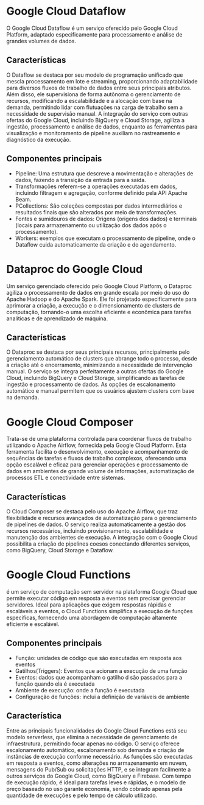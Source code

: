 # Google Cloud Dataflow

O Google Cloud Dataflow é um serviço oferecido pelo Google Cloud Platform, adaptado especificamente para processamento e análise de grandes volumes de dados.


## Características 


O Dataflow se destaca por seu modelo de programação unificado que mescla processamento em lote e streaming, proporcionando adaptabilidade para diversos fluxos de trabalho de dados entre seus principais atributos. Além disso, ele supervisiona de forma autônoma o gerenciamento de recursos, modificando a escalabilidade e a alocação com base na demanda, permitindo lidar com flutuações na carga de trabalho sem a necessidade de supervisão manual. A integração do serviço com outras ofertas do Google Cloud, incluindo BigQuery e Cloud Storage, agiliza a ingestão, processamento e análise de dados, enquanto as ferramentas para visualização e monitoramento de pipeline auxiliam no rastreamento e diagnóstico da execução.

## Componentes principais 
* Pipeline: Uma estrutura que descreve a movimentação e alterações de dados, fazendo a transição da entrada para a saída.
* Transformações referem-se a operações executadas em dados, incluindo filtragem e agregação, conforme definido pela API Apache Beam.
* PCollections: São coleções compostas por dados intermediários e resultados finais que são alterados por meio de transformações.
* Fontes e sumidouros de dados: Origens (origens dos dados) e terminais (locais para armazenamento ou utilização dos dados após o processamento).
* Workers: exemplos que executam o processamento de pipeline, onde o Dataflow cuida automaticamente da criação e do agendamento.


#  Dataproc do Google Cloud


Um serviço gerenciado oferecido pelo Google Cloud Platform, o Dataproc agiliza o processamento de dados em grande escala por meio do uso do Apache Hadoop e do Apache Spark. Ele foi projetado especificamente para aprimorar a criação, a execução e o dimensionamento de clusters de computação, tornando-o uma escolha eficiente e econômica para tarefas analíticas e de aprendizado de máquina.

## Características
O Dataproc se destaca por seus principais recursos, principalmente pelo gerenciamento automático de clusters que abrange todo o processo, desde a criação até o encerramento, minimizando a necessidade de intervenção manual. O serviço se integra perfeitamente a outras ofertas do Google Cloud, incluindo BigQuery e Cloud Storage, simplificando as tarefas de ingestão e processamento de dados. As opções de escalonamento automático e manual permitem que os usuários ajustem clusters com base na demanda.

# Google Cloud Composer

Trata-se de uma plataforma controlada para coordenar fluxos de trabalho utilizando o Apache Airflow, fornecida pela Google Cloud Platform. Esta ferramenta facilita o desenvolvimento, execução e acompanhamento de sequências de tarefas e fluxos de trabalho complexos, oferecendo uma opção escalável e eficaz para gerenciar operações e processamento de dados em ambientes de grande volume de informações, automatização de processos ETL e conectividade entre sistemas.

## Características

O Cloud Composer se destaca pelo uso do Apache Airflow, que traz flexibilidade e recursos avançados de automatização para o gerenciamento de pipelines de dados. O serviço realiza automaticamente a gestão dos recursos necessários, incluindo provisionamento, escalabilidade e manutenção dos ambientes de execução. A integração com o Google Cloud possibilita a criação de pipelines coesos conectando diferentes serviços, como BigQuery, Cloud Storage e Dataflow.

# Google Cloud Functions 
é um serviço de computação sem servidor na plataforma Google Cloud que permite executar código em resposta a eventos sem precisar gerenciar servidores. Ideal para aplicações que exigem respostas rápidas e escaláveis ​​a eventos, o Cloud Functions simplifica a execução de funções específicas, fornecendo uma abordagem de computação altamente eficiente e escalável.

## Componentes principais 
* Função: unidades de código que são executadas em resposta aos eventos 
* Gatilhos(Triggers): Eventos que acionam a execução de uma função 
* Eventos: dados que acompanham o gatilho d são passados para a função quando ela é executada 
* Ambiente de execução: onde a função é executada 
* Configuração de funções: inclui a definição de variáveis de ambiente

## Característica

Entre as principais funcionalidades do Google Cloud Functions está seu modelo serverless, que elimina a necessidade de gerenciamento de infraestrutura, permitindo focar apenas no código. O serviço oferece escalonamento automático, escalonamento sob demanda e criação de instâncias de execução conforme necessário. As funções são executadas em resposta a eventos, como alterações no armazenamento em nuvem, mensagens do Pub/Sub ou solicitações HTTP, e se integram facilmente a outros serviços do Google Cloud, como BigQuery e Firebase. Com tempo de execução rápido, é ideal para tarefas leves e rápidas, e o modelo de preço baseado no uso garante economia, sendo cobrado apenas pela quantidade de execuções e pelo tempo de cálculo utilizado.
